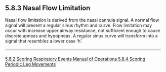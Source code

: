 ## 5.8.3 Nasal Flow Limitation

Nasal flow limitation is derived from the nasal cannula signal. A normal flow signal will present a regular sinus rhythm and curve.  Flow limitation may occur with increase upper airway resistance, not sufficient enough to cause discrete apneas and hypopneas. A regular sinus curve will transform into a signal that resembles a lower case ‘h’.

<hr class="soften" style="margin-top: 20px;margin-bottom: 20px;"/>

<div class="center">
<div class="btn-group">
  <a href=":pages_path:/mop/5-08-02-scoring-respiratory-events.md" class="btn btn-default">
    <span class="glyphicon glyphicon-chevron-left"></span>
    5.8.2 Scoring Respiratory Events
  </a>

  <a href=":pages_path:/mop/5-00-mop-toc.md" class="btn btn-default">
    <span class="glyphicon glyphicon-chevron-up"></span>
    Manual of Operations
  </a>

  <a href=":pages_path:/mop/5-08-04-scoring-periodic-leg-movements.md" class="btn btn-success">
    5.8.4 Scoring Periodic Leg Movements
    <span class="glyphicon glyphicon-chevron-right"></span>
  </a>
</div>
</div>
